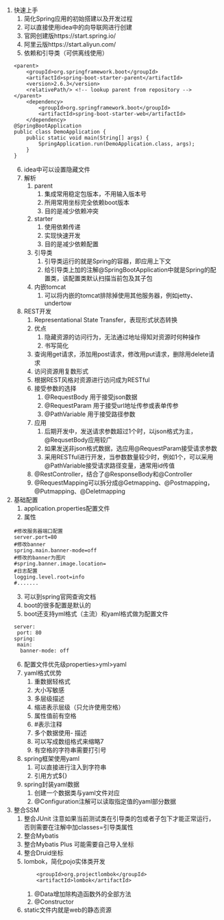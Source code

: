 1. 快速上手
    1. 简化Spring应用的初始搭建以及开发过程
    2. 可以直接使用idea中的向导联网进行创建
    3. 官网创建版https://start.spring.io/
    4. 阿里云版https://start.aliyun.com/
    5. 依赖和引导类（可供离线使用）
    ```
    <parent>
        <groupId>org.springframework.boot</groupId>
        <artifactId>spring-boot-starter-parent</artifactId>
        <version>2.6.3</version>
        <relativePath/> <!-- lookup parent from repository -->
    </parent>
        <dependency>
            <groupId>org.springframework.boot</groupId>
            <artifactId>spring-boot-starter-web</artifactId>
        </dependency>
    @SpringBootApplication
    public class DemoApplication {
        public static void main(String[] args) {
            SpringApplication.run(DemoApplication.class, args);
        }
    }
    ```
    6. idea中可以设置隐藏文件
    7. 解析
        1. parent
            1. 集成常用稳定包版本，不用输入版本号
            2. 所用常用坐标完全依赖boot版本
            3. 目的是减少依赖冲突
        2. starter
            1. 使用依赖传递
            2. 实现快速开发
            3. 目的是减少依赖配置
        3. 引导类
            1. 引导类运行的就是Spring的容器，即应用上下文
            2. 给引导类上加的注解@SpringBootApplication中就是Spring的配置类，该配置类默认扫描当前包及其子包
        4. 内嵌tomcat
            1. 可以将内嵌的tomcat排除掉使用其他服务器，例如jetty、undertow
    8. REST开发
        1. Representational State Transfer，表现形式状态转换
        2. 优点
            1. 隐藏资源的访问行为，无法通过地址得知对资源时何种操作
            2. 书写简化
        3. 查询用get请求，添加用post请求，修改用put请求，删除用delete请求
        4. 访问资源用复数形式
        5. 根据REST风格对资源进行访问成为RESTful
        6. 接受参数的选择
            1. @RequestBody 用于接受json数据
            2. @RequestParam 用于接受url地址传参或表单传参
            3. @PathVariable 用于接受路径参数
        7. 应用
            1. 后期开发中，发送请求参数超过1个时，以json格式为主，@RequsetBody应用较广
            2. 如果发送非json格式数据，选应用@RequestParam接受请求参数
            3. 采用RESTful进行开发，当参数数量较少时，例如1个，可以采用@PathVariable接受请求路径变量，通常用id传值
        8. @RestController，结合了@ResponseBody和@Controller
        9. @RequestMapping可以拆分成@Getmapping、@Postmapping，@Putmapping、@Deletmapping
2. 基础配置
    1. application.properties配置文件
    2. 属性
    ```
    #修改服务器端口配置
    server.port=80
    #修改banner
    spring.main.banner-mode=off
    #修改的banner为图片
    #spring.banner.image.location=
    #日志配置
    logging.level.root=info
    #.......
    ```
    3. 可以到spring官网查询文档
    4. boot的很多配置是默认的
    5. boot还支持yml格式（主流）和yaml格式做为配置文件
    ```
    server:
     port: 80
    spring:
     main:
      banner-mode: off
    ```
    6. 配置文件优先级properties>yml>yaml
    7. yaml格式优势
        1. 重数据轻格式
        2. 大小写敏感
        3. 多层级描述
        4. 缩进表示层级（只允许使用空格）
        5. 属性值前有空格
        6. #表示注释
        7. 多个数据使用- 描述
        8. 可以写成数组格式来缩略7
        9. 有空格的字符串需要打引号
    8. spring框架使用yaml
        1. 可以直接进行注入到字符串
        2. 引用方式${}
    9. spring封装yaml数据
        1. 创建一个数据类与yaml文件对应
        2. @Configuration注解可以读取指定值的yaml部分数据
3. 整合SSM
    1. 整合JUnit 注意如果当前测试类在引导类的包或者子包下才能正常运行，否则需要在注解中加classes=引导类属性
    2. 整合Mybatis
    3. 整合Mybatis Plus 可能需要自己导入坐标
    4. 整合Druid坐标
    5. lombok，简化pojo实体类开发
        ```
            <groupId>org.projectlombok</groupId>
            <artifactId>lombok</artifactId>
        ```
        1. @Data增加除构造函数外的全部方法
        2. @Constructor
    6. static文件内就是web的静态资源